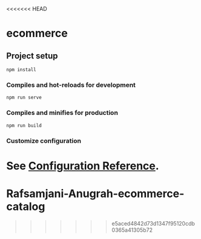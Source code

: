 <<<<<<< HEAD
# ecommerce

## Project setup
```
npm install
```

### Compiles and hot-reloads for development
```
npm run serve
```

### Compiles and minifies for production
```
npm run build
```

### Customize configuration
See [Configuration Reference](https://cli.vuejs.org/config/).
=======
# Rafsamjani-Anugrah-ecommerce-catalog
>>>>>>> e5aced4842d73d1347f95120cdb0365a41305b72
